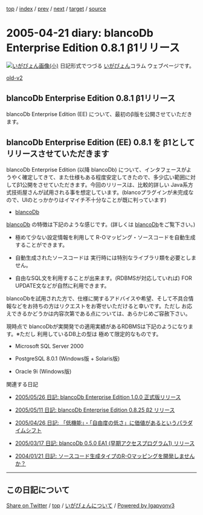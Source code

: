 [top](../index.html) 
 / [index](index.html) 
 / [prev](ig050417.html) 
 / [next](ig050424.html) 
 / [target](https://igapyon.github.io/diary/2005/ig050421.html) 
 / [source](https://github.com/igapyon/diary/blob/gh-pages/2005/ig050421.src.md) 

2005-04-21 diary: blancoDb Enterprise Edition 0.8.1 β1リリース
=====================================================================================================
[![いがぴょん画像(小)](https://igapyon.github.io/diary/images/iga200306s.jpg "いがぴょん")](https://igapyon.github.io/diary/memo/memoigapyon.html) 日記形式でつづる [いがぴょん](https://igapyon.github.io/diary/memo/memoigapyon.html)コラム ウェブページです。

[old-v2](ig050421-orig.html)

## blancoDb Enterprise Edition 0.8.1 β1リリース

blancoDb Enterprise Edition (EE) について、最初のβ版を公開させていただきます。


## blancoDb Enterprise Edition (EE) 0.8.1 を β1としてリリースさせていただきます

blancoDb Enterprise Edition (以降 blancoDb) について、インタフェースがようやく確定してきて、また仕様もある程度安定してきたので、多少広い範囲に対してβ1公開をさせていただきます。今回のリリースは、比較的詳しい Java系方式技術屋さんが試用される事を想定しています。(blancoプラグインが未完成なので、UIのとっかかりはイマイチ不十分なことが既に判っています)

* [blancoDb](http://www.igapyon.jp/blanco/blancodb.html)

[blancoDb](http://www.igapyon.jp/blanco/blancodb.html) の特徴は下記のような感じです。(詳しくは [blancoDb](http://www.igapyon.jp/blanco/blancodb.html)をご覧下さい。)

* 極めて少ない設定情報を利用して R-Oマッピング・ソースコードを自動生成することができます。
  
* 自動生成されたソースコードは 実行時には特別なライブラリ類を必要としません。
  
* 自由なSQL文を利用することが出来ます。(RDBMSが対応していれば) FOR UPDATE文などが自然に利用できます。

blancoDbを試用された方で、仕様に関するアドバイスや希望、そして不具合情報などをお持ちの方はリクエストをお寄せいただけると幸いです。ただし お応えできるかどうかは内容次第である点については、あらかじめご容赦下さい。

現時点で blancoDbが実開発での適用実績があるRDBMSは下記のようになります。※ただし 利用しているDB上の型は 極めて限定的なものです。

* Microsoft SQL Server 2000
  
* PostgreSQL 8.0.1 (Windows版 + Solaris版)
  
* Oracle 9i (Windows版)

関連する日記

* [2005/05/26 日記: blancoDb Enterprise Edition 1.0.0 正式版リリース](ig050526.html)
  
* [2005/05/11 日記: blancoDb Enterprise Edition 0.8.25 β2 リリース](ig050511.html)
  
* [2005/04/26 日記: 「低機能」・「自由度の低さ」に価値があるというパラダイムシフト](ig050426.html)
  
* [2005/03/17 日記: blancoDb 0.5.0 EA1 (早期アクセスプログラム1) リリース](ig050317.html)
  
* [2004/01/21 日記: ソースコード生成タイプのR-Oマッピングを開発しませんか？](../2004/ig040121.html)


----------------------------------------------------------------------------------------------------

## この日記について

[Share on Twitter](https://twitter.com/intent/tweet?hashtags=igapyon%2Cdiary%2C%E3%81%84%E3%81%8C%E3%81%B4%E3%82%87%E3%82%93&text=blancoDb+Enterprise+Edition+0.8.1+%CE%B21%E3%83%AA%E3%83%AA%E3%83%BC%E3%82%B9&url=https%3A%2F%2Figapyon.github.io%2Fdiary%2F2005%2Fig050421.html) / [top](../index.html) / [いがぴょんについて](https://igapyon.github.io/diary/memo/memoigapyon.html) / [Powered by Igapyonv3](https://github.com/igapyon/igapyonv3)
